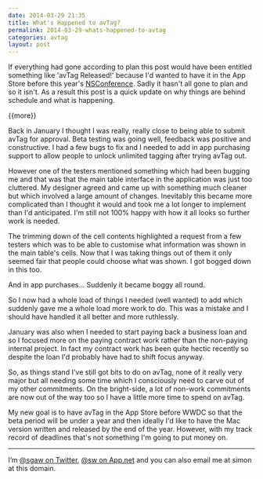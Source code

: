 ```yaml
---
date: 2014-03-29 21:35
title: What's Happened to avTag?
permalink: 2014-03-29-whats-happened-to-avtag
categories: avtag
layout: post
---
```


If everything had gone according to plan this post would have been entitled something like 'avTag Released!' because I'd wanted to have it in the App Store before this year's [NSConference](http://nsconference.com). Sadly it hasn't all gone to plan and so it isn't. As a result this post is a quick update on why things are behind schedule and what is happening.

{{more}}

Back in January I thought I was really, really close to being able to submit avTag for approval. Beta testing was going well, feedback was positive and constructive. I had a few bugs to fix and I needed to add in app purchasing support to allow people to unlock unlimited tagging after trying avTag out.

However one of the testers mentioned something which had been bugging me and that was that the main table interface in the application was just too cluttered. My designer agreed and came up with something much cleaner but which involved a large amount of changes. Inevitably this became more complicated than I thought it would and took me a lot longer to implement than I'd anticipated. I'm still not 100% happy with how it all looks so further work is needed.

The trimming down of the cell contents highlighted a request from a few testers which was to be able to customise what information was shown in the main table's cells. Now that I was taking things out of them it only seemed fair that people could choose what was shown. I got bogged down in this too.

And in app purchases... Suddenly it became boggy all round.

So I now had a whole load of things I needed (well wanted) to add which suddenly gave me a whole load more work to do. This was a mistake and I should have handled it all better and more ruthlessly.

January was also when I needed to start paying back a business loan and so I focused more on the paying contract work rather than the non-paying internal project. In fact my contract work has been quite hectic recently so despite the loan I'd probably have had to shift focus anyway.

So, as things stand I've still got bits to do on avTag, none of it really very major but all needing some time which I consciously need to carve out of my other commitments. On the bright-side, a lot of non-work commitments are now out of the way too so I have a little more time to spend on avTag.

My new goal is to have avTag in the App Store before WWDC so that the beta period will be under a year and then ideally I'd like to have the Mac version written and released by the end of the year. However, with my track record of deadlines that's not something I'm going to put money on.

---

I’m [@sgaw on Twitter](http://twitter.com/sgaw), [@sw on App.net](https://alpha.app.net/sw) and you can also email me at simon at this domain.